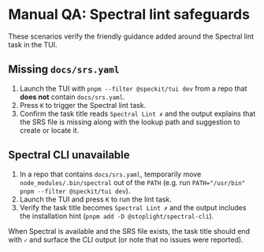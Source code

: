 # Manual QA: Spectral lint safeguards

These scenarios verify the friendly guidance added around the Spectral lint task in the TUI.

## Missing `docs/srs.yaml`
1. Launch the TUI with `pnpm --filter @speckit/tui dev` from a repo that **does not** contain `docs/srs.yaml`.
2. Press `K` to trigger the Spectral lint task.
3. Confirm the task title reads `Spectral Lint ✗` and the output explains that the SRS file is missing along with the lookup path and suggestion to create or locate it.

## Spectral CLI unavailable
1. In a repo that contains `docs/srs.yaml`, temporarily move `node_modules/.bin/spectral` out of the `PATH` (e.g. run `PATH="/usr/bin" pnpm --filter @speckit/tui dev`).
2. Launch the TUI and press `K` to run the lint task.
3. Verify the task title becomes `Spectral Lint ✗` and the output includes the installation hint (`pnpm add -D @stoplight/spectral-cli`).

When Spectral is available and the SRS file exists, the task title should end with `✓` and surface the CLI output (or note that no issues were reported).
